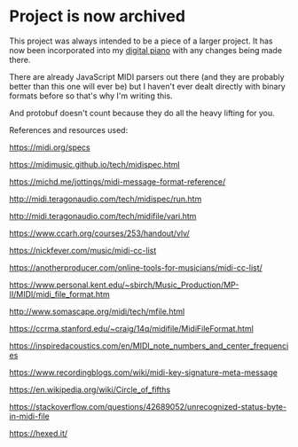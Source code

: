 # Project is now archived
This project was always intended to be a piece of a larger project. It has now been incorporated into my [digital piano](https://github.com/chuynh18/tones-test) with any changes being made there.

There are already JavaScript MIDI parsers out there (and they are probably better than this one will ever be) but I haven't ever dealt directly with binary formats before so that's why I'm writing this.

And protobuf doesn't count because they do all the heavy lifting for you.

References and resources used:

https://midi.org/specs

https://midimusic.github.io/tech/midispec.html

https://michd.me/jottings/midi-message-format-reference/

http://midi.teragonaudio.com/tech/midispec/run.htm

http://midi.teragonaudio.com/tech/midifile/vari.htm

https://www.ccarh.org/courses/253/handout/vlv/

https://nickfever.com/music/midi-cc-list

https://anotherproducer.com/online-tools-for-musicians/midi-cc-list/

https://www.personal.kent.edu/~sbirch/Music_Production/MP-II/MIDI/midi_file_format.htm

http://www.somascape.org/midi/tech/mfile.html

https://ccrma.stanford.edu/~craig/14q/midifile/MidiFileFormat.html

https://inspiredacoustics.com/en/MIDI_note_numbers_and_center_frequencies

https://www.recordingblogs.com/wiki/midi-key-signature-meta-message

https://en.wikipedia.org/wiki/Circle_of_fifths

https://stackoverflow.com/questions/42689052/unrecognized-status-byte-in-midi-file

https://hexed.it/

